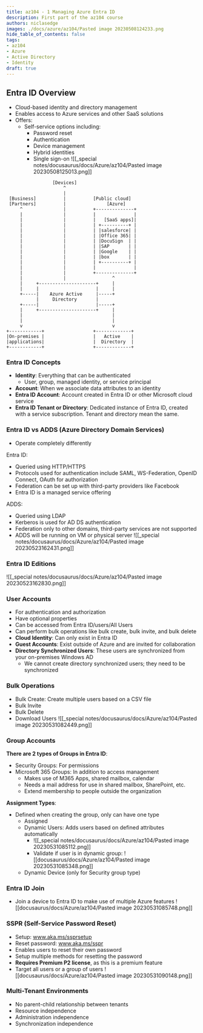 ```yaml
---
title: az104 - 1 Managing Azure Entra ID
description: First part of the az104 course
authors: niclasedge
images: ./docs/azure/az104/Pasted image 20230508124233.png
hide_table_of_contents: false
tags:
- az104
- Azure
- Active Directory
- Identity
draft: true
---
```



## Entra ID Overview
- Cloud-based identity and directory management
- Enables access to Azure services and other SaaS solutions
- Offers:
  - Self-service options including:
    - Password reset
    - Authentication
    - Device management
    - Hybrid identities
    - Single sign-on
![[_special notes/docusaurus/docs/Azure/az104/Pasted image 20230508125013.png]]

```
				 [Devices]
                     ^
                     |
 [Business]          |          [Public cloud]
 [Partners]          |               [Azure]
     ^               |          +--------------+
     |               |          |              |
     |               |          |   [SaaS apps]|
     |               |          | +----------+ |
     |               |          | |salesforce| |
     |               |          | |Office 365| |
     |               |          | |DocuSign  | |
     |               |          | |SAP       | |
     |               |          | |Google    | |
     |               |          | |box       | |
     |               |          | +----------+ |
     |               |          |              |
     |               |          +--------------+
     |               |                 ^
     |     +---------------------+     |
     |     |                     |     |
     +-----|    Azure Active     |-----+
           |     Directory       |
     +-----|                     |-----+
     |     +---------------------+     |
     |                                 |
     |                                 |
     v                                 v
+------------+                  +-------------+
|On-premises |                  |   Active    |
|applications|                  |  Directory  |
+------------+                  +-------------+
```
### Entra ID Concepts
- **Identity**: Everything that can be authenticated
  - User, group, managed identity, or service principal
- **Account**: When we associate data attributes to an identity
- **Entra ID Account**: Account created in Entra ID or other Microsoft cloud service
- **Entra ID Tenant or Directory**: Dedicated instance of Entra ID, created with a service subscription. Tenant and directory mean the same.

### Entra ID vs ADDS (Azure Directory Domain Services)
- Operate completely differently

Entra ID:
- Queried using HTTP/HTTPS
- Protocols used for authentication include SAML, WS-Federation, OpenID Connect, OAuth for authorization
- Federation can be set up with third-party providers like Facebook
- Entra ID is a managed service offering

ADDS:
- Queried using LDAP
- Kerberos is used for AD DS authentication
- Federation only to other domains, third-party services are not supported
- ADDS will be running on VM or physical server
![[_special notes/docusaurus/docs/Azure/az104/Pasted image 20230523162431.png]]

### Entra ID Editions
![[_special notes/docusaurus/docs/Azure/az104/Pasted image 20230523162830.png]]

### User Accounts
- For authentication and authorization
- Have optional properties
- Can be accessed from Entra ID/users/All Users
- Can perform bulk operations like bulk create, bulk invite, and bulk delete
- **Cloud Identity**: Can only exist in Entra ID
- **Guest Accounts**: Exist outside of Azure and are invited for collaboration
- **Directory Synchronized Users**: These users are synchronized from your on-premises Windows AD
  - We cannot create directory synchronized users; they need to be synchronized

### Bulk Operations
- Bulk Create: Create multiple users based on a CSV file
- Bulk Invite
- Bulk Delete
- Download Users
![[_special notes/docusaurus/docs/Azure/az104/Pasted image 20230531082449.png]]

### Group Accounts
**There are 2 types of Groups in Entra ID**:
- Security Groups: For permissions
- Microsoft 365 Groups: In addition to access management
  - Makes use of M365 Apps, shared mailbox, calendar
  - Needs a mail address for use in shared mailbox, SharePoint, etc.
  - Extend membership to people outside the organization

**Assignment Types**:
- Defined when creating the group, only can have one type
  - Assigned
  - Dynamic Users: Adds users based on defined attributes automatically
    - ![[_special notes/docusaurus/docs/Azure/az104/Pasted image 20230531085112.png]]
    - Validate if user is in dynamic group:
      ![[docusaurus/docs/Azure/az104/Pasted image 20230531085348.png]]
  - Dynamic Device (only for Security group type)

### Entra ID Join
- Join a device to Entra ID to make use of multiple Azure features
![[docusaurus/docs/Azure/az104/Pasted image 20230531085748.png]]

### SSPR (Self-Service Password Reset)
- Setup: www.aka.ms/ssprsetup
- Reset password: www.aka.ms/sspr
- Enables users to reset their own password
- Setup multiple methods for resetting the password
- **Requires Premium P2 license**, as this is a premium feature
- Target all users or a group of users
![[docusaurus/docs/Azure/az104/Pasted image 20230531090148.png]]

### Multi-Tenant Environments
- No parent-child relationship between tenants
- Resource independence
- Administration independence
- Synchronization independence
